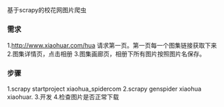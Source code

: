 基于scrapy的校花网图片爬虫
### 需求
1.http://www.xiaohuar.com/hua 请求第一页。第一页每一个图集链接获取下来
2.图集详情页，点击相册
3.图集画廊页，相册下所有图片按照图片名保存。
### 步骤
1.scrapy startproject xiaohua_spidercom
2.scrapy genspider xiaohua xiaohuar.
3.开发
4.检查图片是否正常下载
